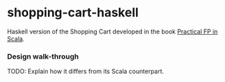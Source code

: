 shopping-cart-haskell
=====================

Haskell version of the Shopping Cart developed in the book [Practical FP in Scala](https://leanpub.com/pfp-scala).

### Design walk-through

TODO: Explain how it differs from its Scala counterpart.
